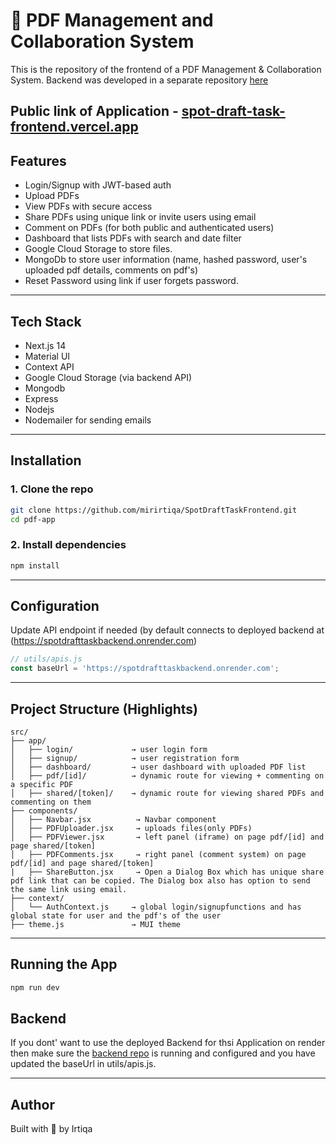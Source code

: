# 📘 PDF Management and Collaboration System 

This is the  repository of the frontend of a PDF Management & Collaboration System. Backend was developed in a separate repository [here](https://github.com/mirirtiqa/SpotDraftTaskBackend)

Public link of Application - [spot-draft-task-frontend.vercel.app](spot-draft-task-frontend.vercel.app)
---

##  Features

-  Login/Signup with JWT-based auth
-  Upload PDFs
-  View PDFs with secure access
-  Share PDFs using unique link or invite users using email
-  Comment on PDFs (for both public and authenticated users)
-  Dashboard that lists PDFs with search and date filter
-  Google Cloud Storage to store files.
-  MongoDb to store user information (name, hashed password, user's uploaded pdf details, comments on pdf's)
-  Reset Password using link if user forgets password.

---

##  Tech Stack

- Next.js 14 
- Material UI
- Context API
- Google Cloud Storage (via backend API)
- Mongodb
- Express
- Nodejs
- Nodemailer for sending emails

---

##  Installation

### 1. Clone the repo

```bash
git clone https://github.com/mirirtiqa/SpotDraftTaskFrontend.git
cd pdf-app
```

### 2. Install dependencies

```bash
npm install
```

---

##  Configuration

Update API endpoint if needed (by default connects to deployed backend at (https://spotdrafttaskbackend.onrender.com)

```js
// utils/apis.js 
const baseUrl = 'https://spotdrafttaskbackend.onrender.com';
```

---

##  Project Structure (Highlights)

```
src/
├── app/
│   ├── login/             → user login form
│   ├── signup/            → user registration form
│   ├── dashboard/         → user dashboard with uploaded PDF list
│   ├── pdf/[id]/          → dynamic route for viewing + commenting on a specific PDF
│   ├── shared/[token]/    → dynamic route for viewing shared PDFs and commenting on them 
├── components/
│   ├── Navbar.jsx          → Navbar component
│   ├── PDFUploader.jsx     → uploads files(only PDFs)
│   ├── PDFViewer.jsx       → left panel (iframe) on page pdf/[id] and page shared/[token]
│   ├── PDFComments.jsx     → right panel (comment system) on page pdf/[id] and page shared/[token]
|   ├── ShareButton.jsx     → Open a Dialog Box which has unique share pdf link that can be copied. The Dialog box also has option to send the same link using email.  
├── context/
│   └── AuthContext.js     → global login/signupfunctions and has global state for user and the pdf's of the user
├── theme.js               → MUI theme
```

---

##  Running the App

```bash
npm run dev
```


##  Backend

If you dont' want to use the deployed Backend for thsi Application on render then make sure the [backend repo](https://github.com/mirirtiqa/SpotDraftTaskBackend) is running and configured and you have updated the baseUrl in utils/apis.js.

---

##  Author

Built with 💙 by Irtiqa
